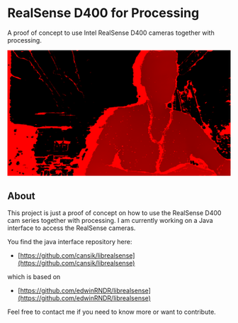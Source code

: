 # RealSense D400 for Processing
A proof of concept to use Intel RealSense D400 cameras together with processing.

![Depth Cam Example](readme/depthimage.png)

## About
This project is just a proof of concept on how to use the RealSense D400 cam series together with processing. I am currently working on a Java interface to access the RealSense cameras.

You find the java interface repository here:

* [https://github.com/cansik/librealsense](https://github.com/cansik/librealsense)

which is based on

* [https://github.com/edwinRNDR/librealsense](https://github.com/edwinRNDR/librealsense)

Feel free to contact me if you need to know more or want to contribute.